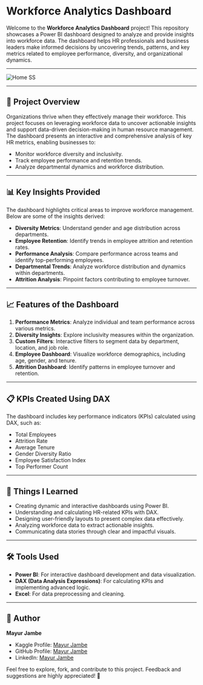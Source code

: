 # Workforce Analytics Dashboard

Welcome to the **Workforce Analytics Dashboard** project! This repository showcases a Power BI dashboard designed to analyze and provide insights into workforce data. The dashboard helps HR professionals and business leaders make informed decisions by uncovering trends, patterns, and key metrics related to employee performance, diversity, and organizational dynamics.

---

![Home SS](https://github.com/user-attachments/assets/48fa901b-40fd-4e78-9bf8-426c2c54b19e)

---

## 🌟 **Project Overview**

Organizations thrive when they effectively manage their workforce. This project focuses on leveraging workforce data to uncover actionable insights and support data-driven decision-making in human resource management. The dashboard presents an interactive and comprehensive analysis of key HR metrics, enabling businesses to:

- Monitor workforce diversity and inclusivity.
- Track employee performance and retention trends.
- Analyze departmental dynamics and workforce distribution.

---

## 📊 **Key Insights Provided**

The dashboard highlights critical areas to improve workforce management. Below are some of the insights derived:

- **Diversity Metrics**: Understand gender and age distribution across departments.
- **Employee Retention**: Identify trends in employee attrition and retention rates.
- **Performance Analysis**: Compare performance across teams and identify top-performing employees.
- **Departmental Trends**: Analyze workforce distribution and dynamics within departments.
- **Attrition Analysis**: Pinpoint factors contributing to employee turnover.

---

## 📈 **Features of the Dashboard**

1. **Performance Metrics**: Analyze individual and team performance across various metrics.
2. **Diversity Insights**: Explore inclusivity measures within the organization.
3. **Custom Filters**: Interactive filters to segment data by department, location, and job role.
4. **Employee Dashboard**: Visualize workforce demographics, including age, gender, and tenure.
5. **Attrition Dashboard**: Identify patterns in employee turnover and retention.
   
---

## 📋 **KPIs Created Using DAX**

The dashboard includes key performance indicators (KPIs) calculated using DAX, such as:

- Total Employees
- Attrition Rate
- Average Tenure
- Gender Diversity Ratio
- Employee Satisfaction Index
- Top Performer Count

---

## 🚀 **Things I Learned**

- Creating dynamic and interactive dashboards using Power BI.
- Understanding and calculating HR-related KPIs with DAX.
- Designing user-friendly layouts to present complex data effectively.
- Analyzing workforce data to extract actionable insights.
- Communicating data stories through clear and impactful visuals.

---

## 🛠️ **Tools Used**

- **Power BI**: For interactive dashboard development and data visualization.
- **DAX (Data Analysis Expressions)**: For calculating KPIs and implementing advanced logic.
- **Excel**: For data preprocessing and cleaning.

---

## 👤 **Author**

**Mayur Jambe**

- Kaggle Profile: [Mayur Jambe](https://www.kaggle.com/mayurjambe)
- GitHub Profile: [Mayur Jambe](https://github.com/mayur-42)
- LinkedIn: [Mayur Jambe](https://www.linkedin.com/in/mayurjambe42/)

Feel free to explore, fork, and contribute to this project. Feedback and suggestions are highly appreciated! 🌟

